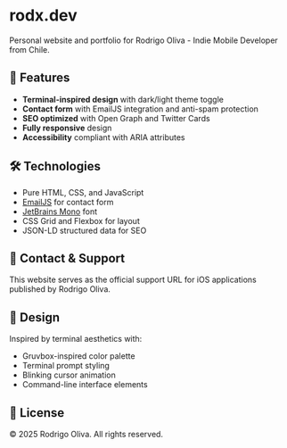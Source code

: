 # rodx.dev

Personal website and portfolio for Rodrigo Oliva - Indie Mobile Developer from Chile.

## 🚀 Features

- **Terminal-inspired design** with dark/light theme toggle
- **Contact form** with EmailJS integration and anti-spam protection  
- **SEO optimized** with Open Graph and Twitter Cards
- **Fully responsive** design
- **Accessibility** compliant with ARIA attributes

## 🛠️ Technologies

- Pure HTML, CSS, and JavaScript
- [EmailJS](https://emailjs.com) for contact form
- [JetBrains Mono](https://fonts.google.com/specimen/JetBrains+Mono) font
- CSS Grid and Flexbox for layout
- JSON-LD structured data for SEO

## 📱 Contact & Support

This website serves as the official support URL for iOS applications published by Rodrigo Oliva.

## 🎨 Design

Inspired by terminal aesthetics with:
- Gruvbox-inspired color palette
- Terminal prompt styling
- Blinking cursor animation
- Command-line interface elements

## 📄 License

© 2025 Rodrigo Oliva. All rights reserved.